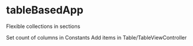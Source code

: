 # tableBasedApp
Flexible collections in sections


Set count of columns in Constants
Add items in Table/TableViewController
